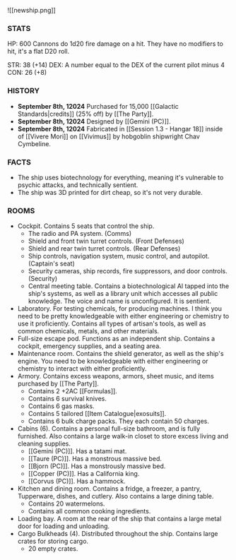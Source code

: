 ![[newship.png]]
### STATS
HP: 600
Cannons do 1d20 fire damage on a hit. They have no modifiers to hit, it's a flat D20 roll.

STR: 38 (+14)
DEX: A number equal to the DEX of the current pilot minus 4
CON: 26 (+8)

### HISTORY
- **September 8th, 12024** Purchased for 15,000 [[Galactic Standards|credits]] (25% off) by [[The Party]].
- **September 8th, 12024** Designed by [[Gemini (PC)]]. 
- **September 8th, 12024** Fabricated in [[Session 1.3 - Hangar 18]] inside of [[Vivere Mori]] on [[Vivimus]] by hobgoblin shipwright Chav Cymbeline.

### FACTS
- The ship uses biotechnology for everything, meaning it's vulnerable to psychic attacks, and technically sentient. 
- The ship was 3D printed for dirt cheap, so it's not very durable. 

### ROOMS
- Cockpit. Contains 5 seats that control the ship. 
	- The radio and PA system. (Comms)
	- Shield and front twin turret controls. (Front Defenses)
	- Shield and rear twin turret controls. (Rear Defenses)
	- Ship controls, navigation system, music control, and autopilot. (Captain's seat)
	- Security cameras, ship records, fire suppressors, and door controls. (Security)
	- Central meeting table. Contains a biotechnological AI tapped into the ship's systems, as well as a library unit which accesses all public knowledge. The voice and name is unconfigured. It is sentient. 
- Laboratory. For testing chemicals, for producing machines. I think you need to be pretty knowledgeable with either engineering or chemistry to use it proficiently. Contains all types of artisan's tools, as well as common chemicals, metals, and other materials. 
- Full-size escape pod. Functions as an independent ship. Contains a cockpit, emergency supplies, and a seating area.
- Maintenance room. Contains the shield generator, as well as the ship's engine. You need to be knowledgeable with either engineering or chemistry to interact with either proficiently.
- Armory. Contains excess weapons, armors, sheet music, and items purchased by [[The Party]]. 
	- Contains 2 +2AC [[Formulas]].
	- Contains 6 survival knives.
	- Contains 6 gas masks.
	- Contains 5 tailored [[Item Catalogue|exosuits]]. 
	- Contains 6 bulk charge packs. They each contain 50 charges. 
- Cabins (6). Contains a personal full-size bathroom, and is fully furnished. Also contains a large walk-in closet to store excess living and cleaning supplies. 
	- [[Gemini (PC)]]. Has a tatami mat. 
	- [[Taure (PC)]]. Has a monstrous massive bed. 
	- [[Bjorn (PC)]]. Has a monstrously massive bed.
	- [[Copper (PC)]]. Has a California king. 
	- [[Corvus (PC)]]. Has a hammock. 
- Kitchen and dining room. Contains a fridge, a freezer, a pantry, Tupperware, dishes, and cutlery. Also contains a large dining table. 
	- Contains 20 watermelons. 
	- Contains all common cooking ingredients.
- Loading bay. A room at the rear of the ship that contains a large metal door for loading and unloading. 
- Cargo Bulkheads (4). Distributed throughout the ship. Contains large crates for storing cargo. 
	- 20 empty crates.